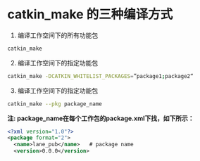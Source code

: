 # catkin_make 的三种编译方式
1. 编译工作空间下的所有功能包
```sh
catkin_make
```

2. 编译工作空间下的指定功能包
```sh
catkin_make -DCATKIN_WHITELIST_PACKAGES=”package1;package2“
```

3. 编译工作空间下的指定功能包
```sh
catkin_make --pkg package_name
```

**注: package_name在每个工作包的package.xml下找，如下所示：**
```xml
<?xml version="1.0"?>
<package format="2">
  <name>lane_pub</name>   # package name
  <version>0.0.0</version>
```